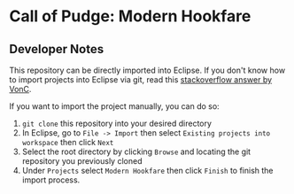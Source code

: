 # Call of Pudge: Modern Hookfare

## Developer Notes
This repository can be directly imported into Eclipse. If you don't know how to import projects into Eclipse via git, read this [stackoverflow answer by VonC](http://stackoverflow.com/questions/6760115/importing-a-github-project-into-eclipse/6760785#6760785).

If you want to import the project manually, you can do so:

1. `git clone` this repository into your desired directory
2. In Eclipse, go to `File -> Import` then select `Existing projects into workspace` then click `Next`
3. Select the root directory by clicking `Browse` and locating the git repository  you previously cloned
4. Under `Projects` select `Modern Hookfare` then click `Finish` to finish the import process.